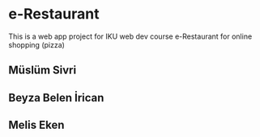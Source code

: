 # e-Restaurant
This is a web app project for IKU web dev course
e-Restaurant for online shopping (pizza)
## Müslüm Sivri
## Beyza Belen İrican 
## Melis Eken
